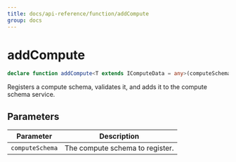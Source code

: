 ```yaml
---
title: docs/api-reference/function/addCompute
group: docs
---
```


# addCompute

```ts
declare function addCompute<T extends IComputeData = any>(computeSchema: IComputeSchema<T>): string;
```

Registers a compute schema, validates it, and adds it to the compute schema service.

## Parameters

| Parameter | Description |
|-----------|-------------|
| `computeSchema` | The compute schema to register. |

